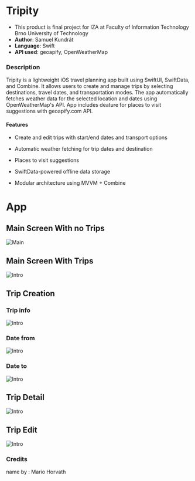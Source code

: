 # Tripity
* This product is final project for IZA at Faculty of Information Technology Brno University of Technology
* **Author**: Samuel Kundrát
* **Language**: Swift
* **API used**: geoapify, OpenWeatherMap

### Description
Tripity is a lightweight iOS travel planning app built using SwiftUI, SwiftData, and Combine. It allows users to create and manage trips by selecting destinations, travel dates, and transportation modes. The app automatically fetches weather data for the selected location and dates using OpenWeatherMap's API. App includes deature for places to visit suggestions with geoapify.com API.

#### Features
* Create and edit trips with start/end dates and transport options

* Automatic weather fetching for trip dates and destination

* Places to visit suggestions

* SwiftData-powered offline data storage

* Modular architecture using MVVM + Combine




# App

## Main Screen With no Trips
![Main](./media/empty.png)

##  Main Screen With Trips
![Intro](./media/main.png)

## Trip Creation
### Trip info
![Intro](./media/create.png)

### Date from
![Intro](./media/from.png)

### Date to
![Intro](./media/to.png)

## Trip Detail
![Intro](./media/detail.png)

## Trip Edit
![Intro](./media/edit.png)



### Credits
name by : Mario Horvath
